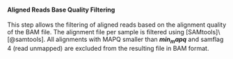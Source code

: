 #### Aligned Reads Base Quality Filtering

This step allows the filtering of aligned reads based on the alignment quality of the BAM file. The alignment file per sample is filtered using [SAMtools]\ [@samtools]. All alignments with MAPQ smaller than **$min_mapq$** and samflag 4 (read unmapped) are excluded from the resulting file in BAM format.
